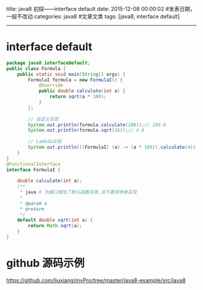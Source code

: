 title: java8 初探——interface default
date: 2015-12-08 00:00:02 #发表日期，一般不改动
categories: java8 #文章文类 
tags: [java8, interface default]

---
# interface default
```java
package java8.interfaceDefault;
public class Formula {
    public static void main(String[] args) {
        FormulaI formula = new FormulaI() {
            @Override
            public double calculate(int a) {
                return sqrt(a * 100);
            }
        };
        
        // 自定义实现
        System.out.println(formula.calculate(100));// 100.0
        System.out.println(formula.sqrt(16));// 4.0
        
        // Lambda实现
        System.out.println(((FormulaI) (a) -> (a * 100)).calculate(4));// 400.0
    }
}
@FunctionalInterface
interface FormulaI {
    
    double calculate(int a);
    /**
     * java 8 为接口增加了默认函数实体,且不要求继承实现
     * 
     * @param a
     * @return
     */
    default double sqrt(int a) {
        return Math.sqrt(a);
    }
}  
```
<!-- more -->
# github 源码示例
https://github.com/liuxiang/myPro/tree/master/java8-example/src/java8